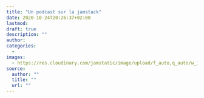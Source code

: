 ```yaml
---
title: "Un podcast sur la jamstack"
date: 2020-10-24T20:26:37+02:00
lastmod:
draft: true
description: ""
author:
categories:
  -
images:
  - https://res.cloudinary.com/jamstatic/image/upload/f_auto,q_auto/w_1100,c_fit,co_white,g_north_west,x_80,y_120,l_text:poppins_80_ultrabold_line_spacing_-30:Un%20podcast%20sur%20la%20jamstack/jamstatic/twitter-card.png
source:
  author: ""
  title: ""
  url: ""
---
```

